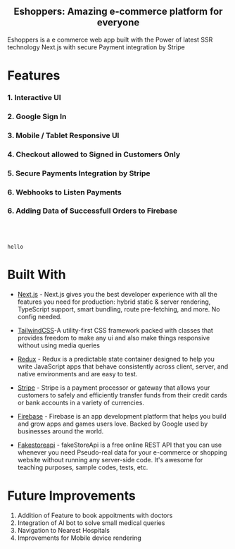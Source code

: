 <h2 align="center">
    Eshoppers: Amazing e-commerce platform for everyone
 </h2>

Eshoppers is a e commerce web app built with the Power of latest SSR technology Next.js
with secure Payment integration by Stripe



# Features

### 1. Interactive UI 
### 2. Google Sign In
### 3. Mobile / Tablet Responsive UI
### 4. Checkout allowed to Signed in Customers Only
### 5. Secure Payments Integration by Stripe
### 6. Webhooks to Listen Payments 
### 6. Adding Data of Successfull Orders to Firebase

<br></br>
```
hello 
```

# Built With


* [Next.js](https://nextjs.org/)  - Next.js gives you the best developer experience with all the features you need for production: hybrid static & server rendering, TypeScript support, smart bundling, route pre-fetching, and more. No config needed.

* [TailwindCSS](https://tailwindcss.com/)-A utility-first CSS framework packed with classes that provides freedom to make any ui and also make things responsive without using media queries

* [Redux](https://redux.js.org/) -  Redux is a predictable state container designed to help you write JavaScript apps that behave consistently across client, server, and native environments and are easy to test.

* [Stripe](https://stripe.com/in) - Stripe is a payment processor or gateway that allows your customers to safely and efficiently transfer funds from their credit cards or bank accounts in a variety of currencies.

* [Firebase](https://firebase.google.com/) - Firebase is an app development platform that helps you build and grow apps and games users love. Backed by Google used by businesses around the world.

* [Fakestoreapi](https://fakestoreapi.com/) - fakeStoreApi is a free online REST API that you can use whenever you need Pseudo-real data for your e-commerce or shopping website without running any server-side code. It's awesome for teaching purposes, sample codes, tests, etc.





# Future Improvements 
 1. Addition of Feature to book appoitments with doctors
 2. Integration of AI bot to solve small medical queries
 3. Navigation to Nearest Hospitals
 4. Improvements for Mobile device rendering 

